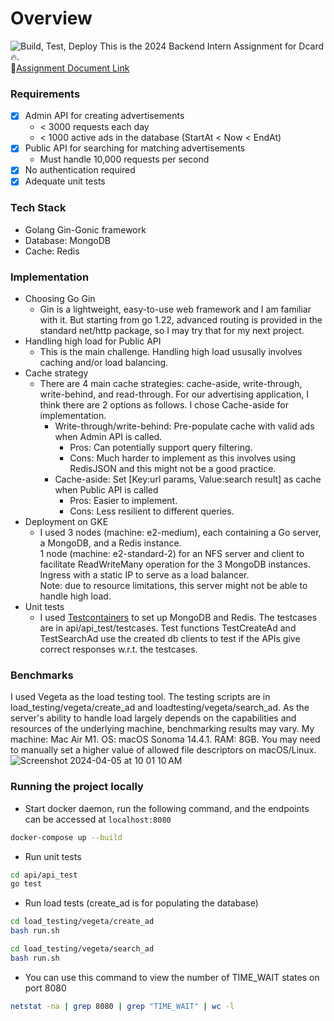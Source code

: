 # Overview 
![Build, Test, Deploy](https://github.com/Livingpool/dcard-hw-2024/.github-actions/workflows/build-test-deploy.yaml/badge.svg)
This is the 2024 Backend Intern Assignment for Dcard🔥.\
🔗[Assignment Document Link](https://drive.google.com/file/d/1dnDiBDen7FrzOAJdKZMDJg479IC77_zT/view)

### Requirements 
- [x] Admin API for creating advertisements
  - < 3000 requests each day
  - < 1000 active ads in the database (StartAt < Now < EndAt)
- [x] Public API for searching for matching advertisements
  - Must handle 10,000 requests per second
- [x] No authentication required
- [x] Adequate unit tests
      
### Tech Stack 
- Golang Gin-Gonic framework
- Database: MongoDB
- Cache: Redis
  
### Implementation
- Choosing Go Gin
  - Gin is a lightweight, easy-to-use web framework and I am familiar with it. But starting from go 1.22,
    advanced routing is provided in the standard net/http package, so I may try that for my next project.
- Handling high load for Public API
  - This is the main challenge. Handling high load ususally involves caching and/or load balancing.
- Cache strategy
  - There are 4 main cache strategies: cache-aside, write-through, write-behind, and read-through. For our
    advertising application, I think there are 2 options as follows. I chose Cache-aside for implementation.
    - Write-through/write-behind: Pre-populate cache with valid ads when Admin API is called.
      - Pros: Can potentially support query filtering.
      - Cons: Much harder to implement as this involves using RedisJSON and this might not be a good practice.
    - Cache-aside: Set [Key:url params, Value:search result] as cache when Public API is called
      - Pros: Easier to implement.
      - Cons: Less resilient to different queries.
- Deployment on GKE
  - I used 3 nodes (machine: e2-medium), each containing a Go server, a MongoDB, and a Redis instance. \
    1 node (machine: e2-standard-2) for an NFS server and client to facilitate ReadWriteMany operation for the 3 MongoDB instances. \
    Ingress with a static IP to serve as a load balancer. \
    Note: due to resource limitations, this server might not be able to handle high load.
- Unit tests
  - I used [Testcontainers](https://testcontainers.com) to set up MongoDB and Redis.
    The testcases are in api/api_test/testcases.
    Test functions TestCreateAd and TestSearchAd use the created db clients to test if the APIs give correct responses w.r.t. the testcases.

### Benchmarks
I used Vegeta as the load testing tool. The testing scripts are in load_testing/vegeta/create_ad and loadtesting/vegeta/search_ad.
As the server's ability to handle load largely depends on the capabilities and resources of the underlying machine, benchmarking results may vary.
My machine: Mac Air M1. OS: macOS Sonoma 14.4.1. RAM: 8GB. You may need to manually set a higher value of allowed file descriptors on macOS/Linux.
![Screenshot 2024-04-05 at 10 01 10 AM](https://github.com/Livingpool/dcard-hw-2024/assets/52132459/bc4e89c1-2ee1-4471-89b5-37478da2d187)

### Running the project locally
- Start docker daemon, run the following command, and the endpoints can be accessed at `localhost:8080`
```bash
docker-compose up --build
```
- Run unit tests
```bash
cd api/api_test
go test
```
- Run load tests (create_ad is for populating the database)
```bash
cd load_testing/vegeta/create_ad
bash run.sh
```
```bash
cd load_testing/vegeta/search_ad
bash run.sh
```
- You can use this command to view the number of TIME_WAIT states on port 8080
```bash
netstat -na | grep 8080 | grep "TIME_WAIT" | wc -l
```
